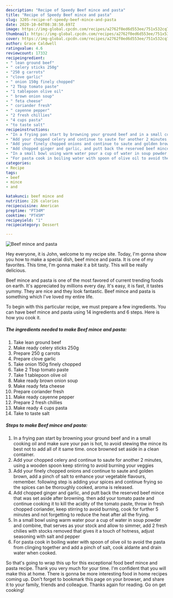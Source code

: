 ```yaml
---
description: "Recipe of Speedy Beef mince and pasta"
title: "Recipe of Speedy Beef mince and pasta"
slug: 3205-recipe-of-speedy-beef-mince-and-pasta
date: 2020-10-04T08:38:50.697Z
image: https://img-global.cpcdn.com/recipes/a2762f0ed6d553ee/751x532cq70/beef-mince-and-pasta-recipe-main-photo.jpg
thumbnail: https://img-global.cpcdn.com/recipes/a2762f0ed6d553ee/751x532cq70/beef-mince-and-pasta-recipe-main-photo.jpg
cover: https://img-global.cpcdn.com/recipes/a2762f0ed6d553ee/751x532cq70/beef-mince-and-pasta-recipe-main-photo.jpg
author: Grace Caldwell
ratingvalue: 4.6
reviewcount: 17332
recipeingredient:
- " lean ground beef"
- " celery sticks 250g"
- "250 g carrots"
- "clove garlic"
- " onion 150g finely chopped"
- "2 Tbsp tomato paste"
- "1 tablepoon olive oil"
- " brown onion soup"
- " feta cheese"
- " coriander fresh"
- " cayenne pepper"
- "2 fresh chillies"
- "4 cups pasta"
- "to taste salt"
recipeinstructions:
- "In a frying pan start by browning your ground beef and in a small cooking oil and make sure your pan is hot, to avoid stewing the mince its best not to add all of it same time. once browned set aside in a clean container."
- "Add your chopped celery and continue to saute for another 2 minutes, using a wooden spoon keep stirring to avoid burning your veggies"
- "Add your finely chopped onions and continue to saute and golden brown, add a pinch of salt to enhance your vegetable flavours, remember. following step is adding your spices and continue frying so the spices can be thoroughly cooked, aroma is released."
- "Add chopped ginger and garlic, and putt back the reserved beef mince that was set aside after browning. then add your tomato paste and continue cooking it to kill the acidity of the tomato paste, throw in fresh chopped coriander, keep stirring to avoid burning, cook for further 5 minutes and not forgetting to reduce the heat after all the frying."
- "In a small bowl using warm water pour a cup of water in soup powder and combine, that serves as your stock and allow to simmer, add 2 fresh chilies with stocks removed that gives it a touch of hotness, adjust seasoning with salt and pepper"
- "For pasta cook in boiling water with spoon of olive oil to avoid the pasta from clinging together and add a pinch of salt, cook aldante and drain water when cooked."
categories:
- Recipe
tags:
- beef
- mince
- and

katakunci: beef mince and 
nutrition: 226 calories
recipecuisine: American
preptime: "PT34M"
cooktime: "PT45M"
recipeyield: "1"
recipecategory: Dessert

---
```



![Beef mince and pasta](https://img-global.cpcdn.com/recipes/a2762f0ed6d553ee/751x532cq70/beef-mince-and-pasta-recipe-main-photo.jpg)

Hey everyone, it is John, welcome to my recipe site. Today, I'm gonna show you how to make a special dish, beef mince and pasta. It is one of my favorites. This time, I'm gonna make it a bit tasty. This will be really delicious.

Beef mince and pasta is one of the most favored of current trending foods on earth. It's appreciated by millions every day. It's easy, it is fast, it tastes yummy. They are nice and they look fantastic. Beef mince and pasta is something which I've loved my entire life.




To begin with this particular recipe, we must prepare a few ingredients. You can have beef mince and pasta using 14 ingredients and 6 steps. Here is how you cook it.

<!--inarticleads1-->

##### The ingredients needed to make Beef mince and pasta:

1. Take  lean ground beef
1. Make ready  celery sticks 250g
1. Prepare 250 g carrots
1. Prepare clove garlic
1. Take  onion 150g finely chopped
1. Take 2 Tbsp tomato paste
1. Take 1 tablepoon olive oil
1. Make ready  brown onion soup
1. Make ready  feta cheese
1. Prepare  coriander fresh
1. Make ready  cayenne pepper
1. Prepare 2 fresh chillies
1. Make ready 4 cups pasta
1. Take to taste salt




<!--inarticleads2-->

##### Steps to make Beef mince and pasta:

1. In a frying pan start by browning your ground beef and in a small cooking oil and make sure your pan is hot, to avoid stewing the mince its best not to add all of it same time. once browned set aside in a clean container.
1. Add your chopped celery and continue to saute for another 2 minutes, using a wooden spoon keep stirring to avoid burning your veggies
1. Add your finely chopped onions and continue to saute and golden brown, add a pinch of salt to enhance your vegetable flavours, remember. following step is adding your spices and continue frying so the spices can be thoroughly cooked, aroma is released.
1. Add chopped ginger and garlic, and putt back the reserved beef mince that was set aside after browning. then add your tomato paste and continue cooking it to kill the acidity of the tomato paste, throw in fresh chopped coriander, keep stirring to avoid burning, cook for further 5 minutes and not forgetting to reduce the heat after all the frying.
1. In a small bowl using warm water pour a cup of water in soup powder and combine, that serves as your stock and allow to simmer, add 2 fresh chilies with stocks removed that gives it a touch of hotness, adjust seasoning with salt and pepper
1. For pasta cook in boiling water with spoon of olive oil to avoid the pasta from clinging together and add a pinch of salt, cook aldante and drain water when cooked.




So that's going to wrap this up for this exceptional food beef mince and pasta recipe. Thank you very much for your time. I'm confident that you will make this at home. There is gonna be more interesting food in home recipes coming up. Don't forget to bookmark this page on your browser, and share it to your family, friends and colleague. Thanks again for reading. Go on get cooking!
